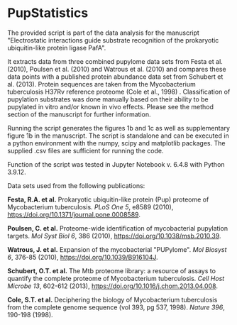 # PupStatistics

The provided script is part of the data analysis for the manuscript "Electrostatic interactions guide substrate recognition of the prokaryotic ubiquitin-like protein ligase PafA".

It extracts data from three combined pupylome data sets from Festa et al. (2010), Poulsen et al. (2010) and Watrous et al. (2010) and compares these data points with a published protein abundance data set from Schubert et al. (2013). Protein sequences are taken from the Mycobacterium tuberculosis H37Rv reference proteome (Cole et al., 1998) . Classification of pupylation substrates was done manually based on their ability to be pupylated in vitro and/or known in vivo effects. Please see the method section of the manuscript for further information.

Running the script generates the figures 1b and 1c as well as supplementary figure 1b in the manuscript. 
The script is standalone and can be executed in a python environment with the numpy, scipy and matplotlib packages. The supplied .csv files are sufficient for running the code. 

Function of the script was tested in Jupyter Notebook v. 6.4.8 with Python 3.9.12. 



Data sets used from the following publications:

**Festa, R.A. et al.** Prokaryotic ubiquitin-like protein (Pup) proteome of Mycobacterium tuberculosis. *PLoS One 5*, e8589 (2010), https://doi.org/10.1371/journal.pone.0008589.

**Poulsen, C. et al.** Proteome-wide identification of mycobacterial pupylation targets. *Mol Syst Biol 6*, 386 (2010), https://doi.org/10.1038/msb.2010.39.

**Watrous, J. et al.** Expansion of the mycobacterial "PUPylome". *Mol Biosyst 6*, 376-85 (2010), https://doi.org/10.1039/B916104J.

**Schubert, O.T. et al.** The Mtb proteome library: a resource of assays to quantify the complete proteome of Mycobacterium tuberculosis. *Cell Host Microbe 13*, 602-612 (2013), https://doi.org/10.1016/j.chom.2013.04.008.

**Cole, S.T. et al.** Deciphering the biology of Mycobacterium tuberculosis from the complete genome sequence (vol 393, pg 537, 1998). *Nature 396*, 190-198 (1998).
